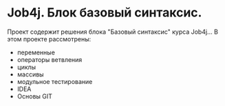 # Job4j. Блок базовый синтаксис.
Проект содержит решения блока "Базовый синтаксис" курса Job4j...
В этом проекте рассмотрены: 
- переменные
- операторы ветвления
- циклы
- массивы
- модульное тестирование
- IDEA
- Основы GIT
